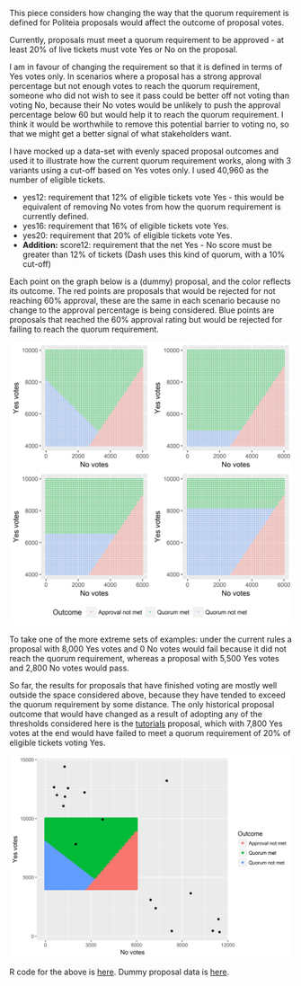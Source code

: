 This piece considers how changing the way that the quorum requirement is defined for Politeia proposals would affect the outcome of proposal votes. 

Currently, proposals must meet a quorum requirement to be approved - at least 20% of live tickets must vote Yes or No on the proposal.

I am in favour of changing the requirement so that it is defined in terms of Yes votes only. In scenarios where a proposal has a strong approval percentage but not enough votes to reach the quorum requirement, someone who did not wish to see it pass could be better off not voting than voting No, because their No votes would be unlikely to push the approval percentage below 60 but would help it to reach the quorum requirement. I think it would be worthwhile to remove this potential barrier to voting no, so that we might get a better signal of what stakeholders want.

I have mocked up a data-set with evenly spaced proposal outcomes and used it to illustrate how the current quorum requirement works, along with 3 variants using a cut-off based on Yes votes only. I used 40,960 as the number of eligible tickets.

* yes12: requirement that 12% of eligible tickets vote Yes - this would be equivalent of removing No votes from how the quorum requirement is currently defined.
* yes16: requirement that 16% of eligible tickets vote Yes.
* yes20: requirement that 20% of eligible tickets vote Yes.
* **Addition:** score12: requirement that the net Yes - No score must be greater than 12% of tickets (Dash uses this kind of quorum, with a 10% cut-off)

Each point on the graph below is a (dummy) proposal, and the color reflects its outcome. The red points are proposals that would be rejected for not reaching 60% approval, these are the same in each scenario because no change to the approval percentage is being considered. Blue points are proposals that reached the 60% approval rating but would be rejected for failing to reach the quorum requirement.

![Simulated/dummy proposal outcome data under 4 different quorum requirement definitions](img/quorum-requirement-graphs/simulated-proposal-outcomes-4-scenarios-square.png "Simulated/dummy proposal outcome data under 4 different quorum requirement definitions")

To take one of the more extreme sets of examples: under the current rules a proposal with 8,000 Yes votes and 0 No votes would fail because it did not reach the quorum requirement, whereas a proposal with 5,500 Yes votes and 2,800 No votes would pass.

So far, the results for proposals that have finished voting are mostly well outside the space considered above, because they have tended to exceed the quorum requirement by some distance. The only historical proposal outcome that would have changed as a result of adopting any of the thresholds considered here is the [tutorials](https://proposals.decred.org/proposals/a3def199af812b796887f4eae22e11e45f112b50c2e17252c60ed190933ec14f) proposal, which with 7,800 Yes votes at the end would have failed to meet a quorum requirement of 20% of eligible tickets voting Yes.  

![Historical proposal outcomes](img/quorum-requirement-graphs/Proposal-outcomes-historic-and-simulated.png "Historical proposal outcomes")

R code for the above is [here](quorum-change-results.R). Dummy proposal data is [here](dummy-prop-data.csv). 

 

